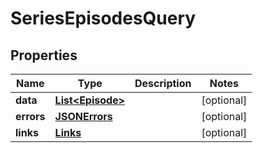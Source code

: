 
# SeriesEpisodesQuery

## Properties
Name | Type | Description | Notes
------------ | ------------- | ------------- | -------------
**data** | [**List&lt;Episode&gt;**](Episode.md) |  |  [optional]
**errors** | [**JSONErrors**](JSONErrors.md) |  |  [optional]
**links** | [**Links**](Links.md) |  |  [optional]



